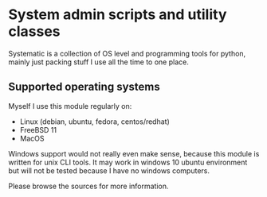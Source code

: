 
System admin scripts and utility classes
========================================

Systematic is a collection of OS level and programming tools for python,
mainly just packing stuff I use all the time to one place.

Supported operating systems
---------------------------

Myself I use this module regularly on:

* Linux (debian, ubuntu, fedora, centos/redhat)
* FreeBSD 11
* MacOS

Windows support would not really even make sense, because this module is
written for unix CLI tools. It may work in windows 10 ubuntu environment
but will not be tested because I have no windows computers.

Please browse the sources for more information.
